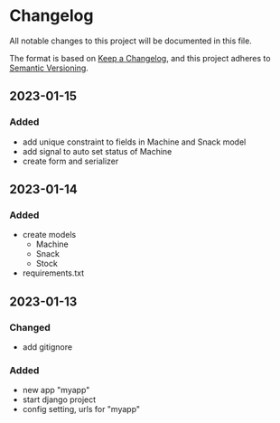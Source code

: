 # Changelog

All notable changes to this project will be documented in this file.

The format is based on [Keep a Changelog](https://keepachangelog.com/en/1.0.0/),
and this project adheres to [Semantic Versioning](https://semver.org/spec/v2.0.0.html).


## 2023-01-15

### Added
- add unique constraint to fields in Machine and Snack model
- add signal to auto set status of Machine
- create form and serializer


## 2023-01-14

### Added
- create models
    - Machine
    - Snack
    - Stock
- requirements.txt


## 2023-01-13

### Changed
- add gitignore

### Added
- new app "myapp"
- start django project
- config setting, urls for "myapp"